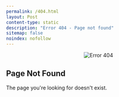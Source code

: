 ```yaml
---
permalink: /404.html
layout: Post
content-type: static
description: "Error 404 - Page not found"
sitemap: false
noindex: nofollow
---
```


<p class="disable-select" align="center"><img id="error-404" src="{{ site.domain_url }}/assets/img/404.gif" alt="Error 404"></p>
<div class="center-align-text">
  <h2>Page Not Found</h2>
  <p>The page you're looking for doesn't exist.</p>
</div>

<br>
<br>
